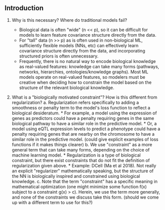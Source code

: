 ## Introduction

1. Why is this necessary? Where do traditional models fail?
   * Biological data is often "wide" (n << p), so it can be difficult for models to learn feature covariance structure directly from the data.
   * For "tall" data (n >> p) as is often used in non-biological ML, sufficiently flexible models (NNs, etc) can effectively learn covariance structure directly from the data, and incorporating structured priors is often unnecessary.
   * Frequently, there is no natural way to encode biological knowledge as real-valued features: knowledge can take many forms (pathways, networks, hierarchies, ontologies/knowledge graphs).
     Most ML models operate on real-valued features, so modelers must be creative when deciding how to constrain the model based on the structure of the relevant biological knowledge.

2. What is a "biologically motivated constraint"? How is this different from
  regularization?
    a. Regularization refers specifically to adding a smoothness or penalty term to the model's loss function to reflect a biological desideratum.
        * For example, a model using the expression of genes as predictors could have a penalty requiring genes in the same biological pathway to have a similar role in the predictive model.
        * Or, a model using eQTL expression levels to predict a phenotype could have a penalty requiring genes that are nearby on the chromosome to have a similar role in the predictive model. (could give explicit examples of loss functions if it makes things clearer)
    b. We use "constraint" as a more general term that can take many forms, depending on the choice of machine learning model.
        * Regularization is a type of biological constraint, but there exist constraints that do not fit the definition of regularization given above.
        * Example: DCell (Ma et al 2018). Not really an explicit "regularizer" mathematically speaking, but the structure of the NN is biologically inspired and constrained using biological knowledge.
    c. Note that the term "constraint" has a specific meaning in mathematical optimization (one might minimize some function f(x) subject to a constraint g(x) > c). Herein, we use the term more generally, and none of the constraints we discuss take this form. (should we come up with a different term to use for this?)
